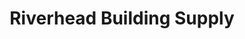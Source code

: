 ---
title: "Riverhead Building Supply"
url: /greenport-west/riverhead-building-supply/
shop: hardware
---